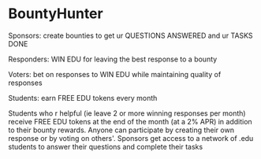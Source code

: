 # BountyHunter

Sponsors: create bounties to get ur QUESTIONS ANSWERED and ur TASKS DONE

Responders: WIN EDU for leaving the best response to a bounty

Voters: bet on responses to WIN EDU while maintaining quality of responses

Students: earn FREE EDU tokens every month


Students who r helpful (ie leave 2 or more winning responses per month) receive FREE EDU tokens at the end of the month (at a 2% APR) in addition to their bounty rewards.
Anyone can participate by creating their own response or by voting on others'.
Sponsors get access to a network of .edu students to answer their questions and complete their tasks 
